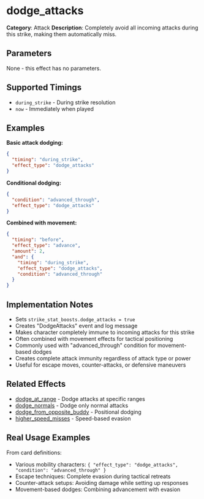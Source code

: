 # dodge_attacks

**Category**: Attack
**Description**: Completely avoid all incoming attacks during this strike, making them automatically miss.

## Parameters

None - this effect has no parameters.

## Supported Timings

- `during_strike` - During strike resolution
- `now` - Immediately when played

## Examples

**Basic attack dodging:**
```json
{
  "timing": "during_strike",
  "effect_type": "dodge_attacks"
}
```

**Conditional dodging:**
```json
{
  "condition": "advanced_through",
  "effect_type": "dodge_attacks"
}
```

**Combined with movement:**
```json
{
  "timing": "before",
  "effect_type": "advance",
  "amount": 2,
  "and": {
    "timing": "during_strike",
    "effect_type": "dodge_attacks",
    "condition": "advanced_through"
  }
}
```

## Implementation Notes

- Sets `strike_stat_boosts.dodge_attacks = true`
- Creates "DodgeAttacks" event and log message
- Makes character completely immune to incoming attacks for this strike
- Often combined with movement effects for tactical positioning
- Commonly used with "advanced_through" condition for movement-based dodges
- Creates complete attack immunity regardless of attack type or power
- Useful for escape moves, counter-attacks, or defensive maneuvers

## Related Effects

- [dodge_at_range](dodge_at_range.md) - Dodge attacks at specific ranges
- [dodge_normals](dodge_normals.md) - Dodge only normal attacks
- [dodge_from_opposite_buddy](dodge_from_opposite_buddy.md) - Positional dodging
- [higher_speed_misses](higher_speed_misses.md) - Speed-based evasion

## Real Usage Examples

From card definitions:
- Various mobility characters: `{ "effect_type": "dodge_attacks", "condition": "advanced_through" }`
- Escape techniques: Complete evasion during tactical retreats
- Counter-attack setups: Avoiding damage while setting up responses
- Movement-based dodges: Combining advancement with evasion